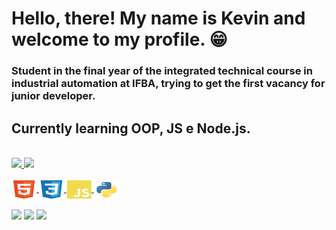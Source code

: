 # Hello, there! My name is Kevin and welcome to my profile. 😁
### Student in the final year of the integrated technical course in industrial automation at IFBA, trying to get the first vacancy for junior developer.

## Currently learning OOP, JS e Node.js.
<br>
<div>
  <a href="https://github.com/keuwey">
  <img height="165em" src="https://github-readme-stats.vercel.app/api?username=keuwey&show_icons=true&theme=dracula&include_all_commits=true&count_private=true"/>
  <img height="165em" src="https://github-readme-stats.vercel.app/api/top-langs/?username=keuwey&layout=compact&langs_count=7&theme=dracula"/>
</div>
  
<div style="display: inline_block"><br>
  <img align="center" alt="Halley-HTML" height="30" width="40" src="https://raw.githubusercontent.com/devicons/devicon/master/icons/html5/html5-original.svg">
  <img align="center" alt="Halley-CSS" height="30" width="40" src="https://raw.githubusercontent.com/devicons/devicon/master/icons/css3/css3-original.svg">
  <img align="center" alt="Halley-Js" height="30" width="40" src="https://raw.githubusercontent.com/devicons/devicon/master/icons/javascript/javascript-plain.svg">
  <img align="center" alt="Halley-Python" height="30" width="40" src="https://raw.githubusercontent.com/devicons/devicon/master/icons/python/python-original.svg">
</div>
<br>
<div>
  <a href="https://wa.me/5571983903918" target="_blank"><img src="https://img.shields.io/badge/WhatsApp-25D366?style=for-the-badge&logo=whatsapp&logoColor=white" target="_blank"></a>
  <a href="mailto:coemgein600673@gmail.com" target="_blank"><img src="https://img.shields.io/badge/Gmail-D14836?style=for-the-badge&logo=gmail&logoColor=white" target="_blank"></a>
  <a href="https://www.linkedin.com/in/keuwey/" target="_blank"><img src="https://img.shields.io/badge/-LinkedIn-%230077B5?style=for-the-badge&logo=linkedin&logoColor=white" target="_blank">
  </a>
</div>
